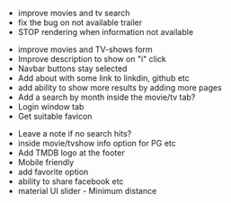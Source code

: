 <!--? MUST ?-->

- improve movies and tv search
- fix the bug on not available trailer
- STOP rendering when information not available

<!--? Should ?-->

- improve movies and TV-shows form
- Improve description to show on "i" click
- Navbar buttons stay selected
- Add about with some link to linkdin, github etc
- add ability to show more results by adding more pages
- Add a search by month inside the movie/tv tab?
- Login window tab
- Get suitable favicon

<!--? At some point... ?-->

- Leave a note if no search hits?
- inside movie/tvshow info option for PG etc
- Add TMDB logo at the footer
- Mobile friendly
- add favorite option
- ability to share facebook etc
- material UI slider - Minimum distance

